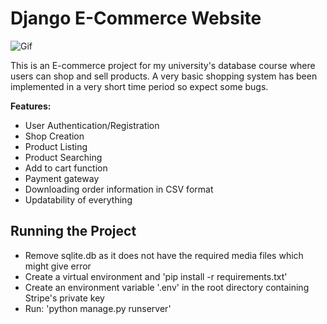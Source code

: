 # Django E-Commerce Website

![Gif](https://github.com/al-rafi304/Ecommerce-Website/blob/main/E-Commers_Website.gif)

This is an E-commerce project for my university's database course where users can shop and sell products. A very basic shopping system has been implemented in a very short time period so expect some bugs.

**Features:**
- User Authentication/Registration
- Shop Creation
- Product Listing
- Product Searching
- Add to cart function
- Payment gateway
- Downloading order information in CSV format
- Updatability of everything


## Running the Project
- Remove sqlite.db as it does not have the required media files which might give error
- Create a virtual environment and 'pip install -r requirements.txt'
- Create an environment variable '.env' in the root directory containing Stripe's private key
- Run: 'python manage.py runserver'